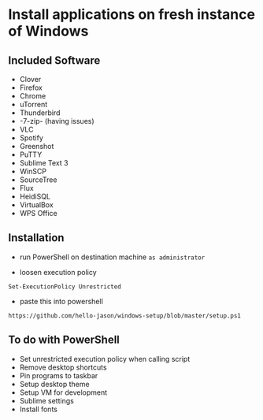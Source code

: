 # Install applications on fresh instance of Windows

## Included Software

* Clover
* Firefox
* Chrome
* uTorrent
* Thunderbird
* -7-zip- (having issues)
* VLC
* Spotify
* Greenshot
* PuTTY
* Sublime Text 3
* WinSCP
* SourceTree
* Flux
* HeidiSQL
* VirtualBox
* WPS Office

## Installation

* run PowerShell on destination machine `as administrator`

* loosen execution policy

```
Set-ExecutionPolicy Unrestricted
```

* paste this into powershell

```
https://github.com/hello-jason/windows-setup/blob/master/setup.ps1
```

## To do with PowerShell

* Set unrestricted execution policy when calling script
* Remove desktop shortcuts
* Pin programs to taskbar
* Setup desktop theme
* Setup VM for development
* Sublime settings
* Install fonts